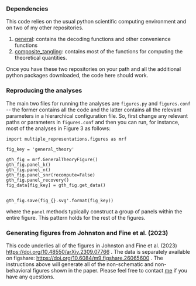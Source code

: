 
### Dependencies 
This code relies on the usual python scientific computing environment and on
two of my other repositories. 
1. [general](https://github.com/wj2/general-neural): contains the decoding
   functions and other convenience functions
2. [composite_tangling](https://github.com/wj2/composite_tangling): contains 
   most of the functions for computing the theoretical quantities.

Once you have these two repositories on your path and all the additional python
packages downloaded, the code here should work. 

### Reproducing the analyses
The main two files for running the analyses are ```figures.py``` and 
```figures.conf``` -- the former contains all the code and the latter contains 
all the relevant parameters in a hierarchical configuration file. So, first 
change any relevant paths or parameters in ```figures.conf``` and then you can
run, for instance, most of the analyses in Figure 3 as follows:
```
import multiple_representations.figures as mrf

fig_key = 'general_theory'

gth_fig = mrf.GeneralTheoryFigure()
gth_fig.panel_k()
gth_fig.panel_n()
gth_fig.panel_snr(recompute=False)
gth_fig.panel_recovery()
fig_data[fig_key] = gth_fig.get_data()


gth_fig.save(fig_{}.svg'.format(fig_key))
``` 
where the ```panel``` methods typically construct a group of panels within the entire figure. This pattern holds for the rest of the figures.

### Generating figures from Johnston and Fine et al. (2023)
This code underlies all of the figures in Johnston and Fine et al. (2023) https://doi.org/10.48550/arXiv.2309.07766 . The data is separately available on figshare: https://doi.org/10.6084/m9.figshare.26065600 . The instructions above will generate all of the non-schematic and non-behavioral figures shown in the paper. Please feel free to contact [me](wjeffreyjohnston@gmail.com) if you have any questions. 

